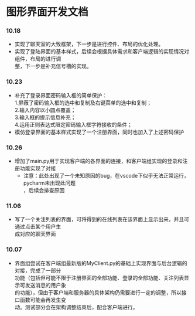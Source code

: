 # 图形界面开发文档

### 10.18

* 实现了聊天室的大致框架，下一步是进行控件、布局的优化处理。
* 实现了登陆界面的基本样式，后续会根据具体需求和客户端逻辑的实现情况对组件，布局的进行调<br>
整，下一步是补充信号槽的实现。

### 10.23
* 补充了登录界面密码输入框的简单保护：<br>
1.屏蔽了密码输入框的选中和复制及右键菜单的选中和复制；<br>
2.输入内容以小圆点覆盖；<br>
3.输入框的提示信息补充；<br>
4.运用正则表达式限定密码输入框字符接收的条件；<br>
* 模仿登录界面的基本样式实现了一个注册界面，同时也加入了上述密码保护

### 10.26
* 增加了main.py用于实现客户端的各界面的连接，和客户端组实现的登录和注册功能实现了对接
	* 注意：此处出现了一个未知原因的bug，在vscode下似乎无法正常运行，pycharm未出现此问题<br>
	，后续会排查原因

### 11.06
* 写了一个关注列表的界面，可将得到的在线列表在该界面上显示出来，并且可通过点击某个用户生<br>
成对应的聊天界面

### 10.07
* 界面组尝试在客户端组最新版的MyClient.py的基础上实现界面与后台逻辑的对接，完成了一部分<br>
功能（包括但可能不限于注册界面的全部功能、登录的全部功能、关注列表显示可发送消息的用户象<br>
的功能），但由于客户端和服务器的具体架构仍需要进行一定的调整，所以接口函数可能会再发生变<br>
动。测试部分会在架构调整结束后，配合客户端进行。

